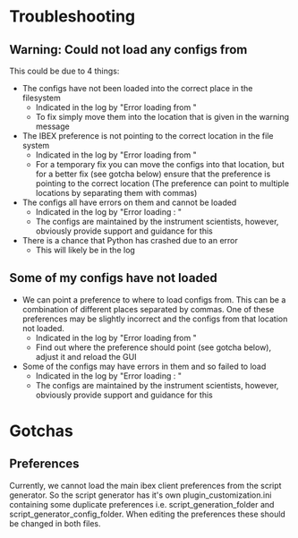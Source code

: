# Troubleshooting

## Warning: Could not load any configs from <FileSystemLocation>

This could be due to 4 things:

- The configs have not been loaded into the correct place in the filesystem
   - Indicated in the log by "Error loading from <FileSystemLocation>"
   - To fix simply move them into the location that is given in the warning message
- The IBEX preference is not pointing to the correct location in the file system
   - Indicated in the log by "Error loading from <FileSystemLocation>"
   - For a temporary fix you can move the configs into that location, but for a better fix (see gotcha below) ensure that the preference is pointing to the correct location (The preference can point to multiple locations by separating them with commas)
- The configs all have errors on them and cannot be loaded
   - Indicated in the log by "Error loading <ConfigName>: <error>"
   - The configs are maintained by the instrument scientists, however, obviously provide support and guidance for this
- There is a chance that Python has crashed due to an error
   - This will likely be in the log

## Some of my configs have not loaded

- We can point a preference to where to load configs from. This can be a combination of different places separated by commas. One of these preferences may be slightly incorrect and the configs from that location not loaded.
   - Indicated in the log by "Error loading from <FileSystemLocation>"
   - Find out where the preference should point (see gotcha below), adjust it and reload the GUI
- Some of the configs may have errors in them and so failed to load
   - Indicated in the log by "Error loading <ConfigName>: <error>"
   - The configs are maintained by the instrument scientists, however, obviously provide support and guidance for this

# Gotchas

## Preferences

Currently, we cannot load the main ibex client preferences from the script generator. So the script generator has it's own plugin_customization.ini containing some duplicate preferences i.e. script_generation_folder and script_generator_config_folder. When editing the preferences these should be changed in both files.